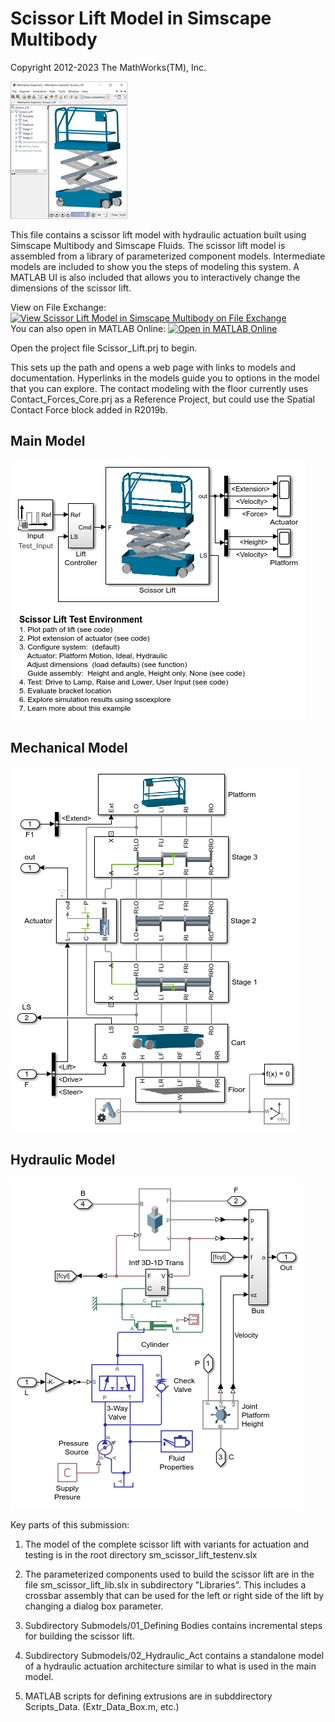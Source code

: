 # **Scissor Lift Model in Simscape Multibody**
Copyright 2012-2023 The MathWorks(TM), Inc.

![](Scripts_Data/sm_scissor_lift_demoScript_IMAGE.png)

This file contains a scissor lift model with hydraulic actuation built using
Simscape Multibody and Simscape Fluids. The scissor lift model is assembled
from a library of parameterized component models. Intermediate models are 
included to show you the steps of modeling this system. A MATLAB UI is also
included that allows you to interactively change the dimensions of the scissor lift.  


View on File Exchange: [![View Scissor Lift Model in Simscape Multibody on File Exchange](https://www.mathworks.com/matlabcentral/images/matlab-file-exchange.svg)](https://www.mathworks.com/matlabcentral/fileexchange/36553-scissor-lift-model-in-simscape-multibody)  
You can also open in MATLAB Online:  [![Open in MATLAB Online](https://www.mathworks.com/images/responsive/global/open-in-matlab-online.svg)](https://matlab.mathworks.com/open/github/v1?repo=mathworks/Simscape-Scissor-Lift&project=Scissor_Lift.prj)

Open the project file Scissor_Lift.prj to begin.

This sets up the path and opens a web page with links to models and documentation.
Hyperlinks in the models guide you to options in the model that you can explore.
The contact modeling with the floor currently uses Contact_Forces_Core.prj
as a Reference Project, but could use the Spatial Contact Force block 
added in R2019b.

## **Main Model**
![](Overview/html/sm_scissor_lift_testenv_01.png)

## **Mechanical Model**
![](Overview/html/sm_scissor_lift_testenv_02.png)

## **Hydraulic Model**
![](Overview/html/sm_scissor_lift_testenv_08.png)

Key parts of this submission:
1. The model of the complete scissor lift with variants for actuation and testing
   is in the root directory sm_scissor_lift_testenv.slx

2. The parameterized components used to build the scissor lift
   are in the file sm_scissor_lift_lib.slx in subdirectory "Libraries".
   This includes a crossbar assembly that can be used for the left or right side
   of the lift by changing a dialog box parameter.

3. Subdirectory Submodels/01_Defining Bodies contains incremental steps for
   building the scissor lift.

4. Subdirectory Submodels/02_Hydraulic_Act contains a standalone model of a
   hydraulic actuation architecture similar to what is used in the main model.

5. MATLAB scripts for defining extrusions are in subddirectory Scripts_Data.
   (Extr_Data_Box.m, etc.)


